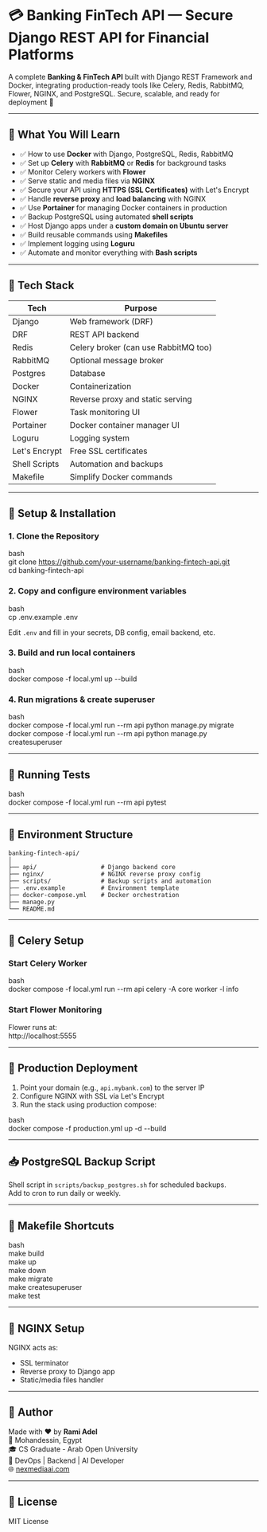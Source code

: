 # 💳 Banking FinTech API — Secure Django REST API for Financial Platforms

A complete **Banking & FinTech API** built with Django REST Framework and Docker, integrating production-ready tools like Celery, Redis, RabbitMQ, Flower, NGINX, and PostgreSQL. Secure, scalable, and ready for deployment 🚀

---

## 🧠 What You Will Learn

- ✅ How to use **Docker** with Django, PostgreSQL, Redis, RabbitMQ  
- ✅ Set up **Celery** with **RabbitMQ** or **Redis** for background tasks  
- ✅ Monitor Celery workers with **Flower**  
- ✅ Serve static and media files via **NGINX**  
- ✅ Secure your API using **HTTPS (SSL Certificates)** with Let's Encrypt  
- ✅ Handle **reverse proxy** and **load balancing** with NGINX  
- ✅ Use **Portainer** for managing Docker containers in production  
- ✅ Backup PostgreSQL using automated **shell scripts**  
- ✅ Host Django apps under a **custom domain on Ubuntu server**  
- ✅ Build reusable commands using **Makefiles**  
- ✅ Implement logging using **Loguru**  
- ✅ Automate and monitor everything with **Bash scripts**

---

## 🚀 Tech Stack

| Tech         | Purpose                             |
|--------------|-------------------------------------|
| Django       | Web framework (DRF)                 |
| DRF          | REST API backend                    |
| Redis        | Celery broker (can use RabbitMQ too)|
| RabbitMQ     | Optional message broker             |
| Postgres     | Database                            |
| Docker       | Containerization                    |
| NGINX        | Reverse proxy and static serving    |
| Flower       | Task monitoring UI                  |
| Portainer    | Docker container manager UI         |
| Loguru       | Logging system                      |
| Let's Encrypt| Free SSL certificates               |
| Shell Scripts| Automation and backups              |
| Makefile     | Simplify Docker commands            |

---

## 🚦 Setup & Installation

### 1. Clone the Repository

bash  
   git clone https://github.com/your-username/banking-fintech-api.git  
   cd banking-fintech-api

### 2. Copy and configure environment variables

bash  
   cp .env.example .env

Edit `.env` and fill in your secrets, DB config, email backend, etc.

### 3. Build and run local containers

bash  
   docker compose -f local.yml up --build

### 4. Run migrations & create superuser

bash  
   docker compose -f local.yml run --rm api python manage.py migrate  
   docker compose -f local.yml run --rm api python manage.py createsuperuser

---

## 🧪 Running Tests

bash  
   docker compose -f local.yml run --rm api pytest

---

## 🌱 Environment Structure

```
banking-fintech-api/
│
├── api/                  # Django backend core
├── nginx/                # NGINX reverse proxy config
├── scripts/              # Backup scripts and automation
├── .env.example          # Environment template
├── docker-compose.yml    # Docker orchestration
├── manage.py
└── README.md
```

---

## 🔁 Celery Setup

### Start Celery Worker

bash  
   docker compose -f local.yml run --rm api celery -A core worker -l info

### Start Flower Monitoring

Flower runs at:  
http://localhost:5555

---

## 🔐 Production Deployment

1. Point your domain (e.g., `api.mybank.com`) to the server IP  
2. Configure NGINX with SSL via Let's Encrypt  
3. Run the stack using production compose:

bash  
   docker compose -f production.yml up -d --build

---

## 📥 PostgreSQL Backup Script

Shell script in `scripts/backup_postgres.sh` for scheduled backups.  
Add to cron to run daily or weekly.

---

## 🔧 Makefile Shortcuts

bash  
   make build  
   make up  
   make down  
   make migrate  
   make createsuperuser  
   make test

---

## 📡 NGINX Setup

NGINX acts as:
- SSL terminator
- Reverse proxy to Django app
- Static/media files handler

---

## 🧠 Author

Made with ❤️ by **Rami Adel**  
📍 Mohandessin, Egypt  
🎓 CS Graduate - Arab Open University  
💼 DevOps | Backend | AI Developer  
🌐 [nexmediaai.com](https://nexmediaai.com)

---

## 📄 License

MIT License
